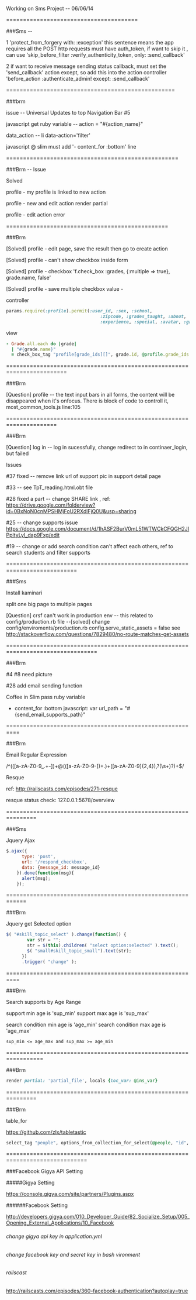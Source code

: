 Working on Sms Project -- 06/06/14

=======================================

###Sms -- 

1 'protect_from_forgery with: :exception' this sentence means the app requires all the POST http requests must have auth_token, if want to skip it , can use 'skip_before_filter :verify_authenticity_token, only: :send_callback'

2  if want to receive message sending status callback, must set the 'send_callback' action except, so add this into the action controller 'before_action :authenticate_admin! except: :send_callback'

==================================================

###brm

issue -- Universal Updates to top Navigation Bar #5

javascript get ruby variable -- action = "#{action_name}"

data_action -- li data-action='filter'

javascript @ slim must add '- content_for :bottom' line

===================================================

###Brm -- Issue

Solved

profile - my profile is linked to new action

profile - new and edit action render partial

profile - edit action error

================================================

###Brm

[Solved] profile - edit page, save the result then go to create action

[Solved] profile - can't show checkbox inside form

[Solved] profile - checkbox 'f.check_box :grades, {:multiple => true}, grade.name, false'

[Solved] profile - save multiple checkbox value -     

controller 
```ruby
params.require(:profile).permit(:user_id, :sex, :school,
                                    :zipcode, :grades_taught, :about,
                                    :experience, :special, :avatar, :grade_ids => [])
```
view
``` ruby
- Grade.all.each do |grade|
  | "#{grade.name}"
  = check_box_tag "profile[grade_ids][]", grade.id, @profile.grade_ids.include?(grade.id)              
```
========================================================================

###Brm

[Question] profile -- the text input bars in all forms, the content will be disappeared when it's onfocus. There is block of code to controll it, most_common_tools.js line:105
 
=====================================================================

###Brm

[Question] log in -- log in sucessfully, change redirect to in continaer_login, but failed

Issues

#37 fixed -- remove link url of support pic in support detail page

#33 -- see TpT_reading.html.obt file

#28 fixed a part -- change SHARE link , ref: https://drive.google.com/folderview?id=0BxNoN0cnMPSHMjFoU2RXdlFjQ0U&usp=sharing

#25 -- change supports issue https://docs.google.com/document/d/1hASF2BurV0mL51WTWCkCFQGH2JIPpltyLyI_dap9Fxg/edit

#19 -- change or add search condition can't affect each others, ref to search students and filter supports

===========================================================================

###Sms 

Install kaminari

split one big page to multiple pages

[Question] crsf can't work in production env -- this related to config/production.rb file
	--[solved] change config/enviroments/production.rb config.serve_static_assets = false
	see http://stackoverflow.com/questions/7829480/no-route-matches-get-assets

=================================================================================

###Brm 

#4 #8 need picture

#28 add email sending function

Coffee in Slim pass ruby variable
- content_for :bottom
  javascript:
    var url_path = "#{send_email_supports_path}"

==========================================================

###Brm

Email Regular Expression

/^(([a-zA-Z0-9_.+-])+\@(([a-zA-Z0-9-])+\.)+([a-zA-Z0-9]{2,4}),?(\s+)?)+$/    

Resque

ref: http://railscasts.com/episodes/271-resque

resque status check: 127.0.0.1:5678/overview

===============================================================

###Sms

Jquery Ajax
```javascript
$.ajax({
      type: 'post',
      url: '/respond_checkbox',
      data: {message_id: message_id}
    }).done(function(msg){
      alert(msg);
    });
```
============================================================

###Brm

Jquery get Selected option
```javascript
$( "#skill_topic_select" ).change(function() {
        var str = "";
        str = $(this).children( "select option:selected" ).text();
        $( "small#skill_topic_small").text(str);
      })
      .trigger( "change" ); 
```
==========================================================

###Brm

Search supports by Age Range 

support min age is 'sup_min'
support max age is 'sup_max'

search condition min age is 'age_min'
search condition max age is 'age_max'
```
sup_min <= age_max and sup_max >= age_min
```
=================================================================

###Brm
```ruby
render partial: 'partial_file', locals {loc_var: @ins_var}
```
===============================================================

###Brm

table_for

https://github.com/zlx/tabletastic

```ruby
select_tag "people", options_from_collection_for_select(@people, "id", "name")
```
==============================================================================

###Facebook Gigya API Setting

#####Gigya Setting

https://console.gigya.com/site/partners/Plugins.aspx



######Facebook Setting

http://developers.gigya.com/010_Developer_Guide/82_Socialize_Setup/005_Opening_External_Applications/10_Facebook



###### change gigya api key in application.yml

###### change facebook key and secret key in bash vironment



###### railscast 

http://railscasts.com/episodes/360-facebook-authentication?autoplay=true
